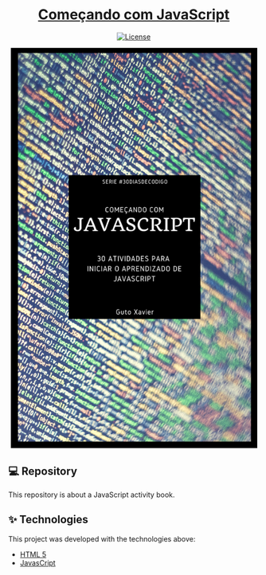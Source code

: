 <h1 align="center"> <a href="https://www.amazon.com.br/Come%C3%A7ando-com-JavaScript-aprendizado-30DiasDeCodigo-ebook/dp/B07NC9QB5G/ref=sr_1_1?__mk_pt_BR=%C3%85M%C3%85%C5%BD%C3%95%C3%91&keywords=ebook+come%C3%A7ando+com+javascript&qid=1638231291&sr=8-1" target="_blank">Começando com JavaScript</a> </h1>

<p align="center">
  <a href="https://github.com/PedroCastilhos/ebook-Comecando-com-JavaScript/blob/main/LICENSE" target="_blank">
  <img alt="License" src="https://img.shields.io/static/v1?label=license&message=MIT&color=069446&labelColor=000000">
  </a>
</p>


<p align="center">
  <img src="https://github.com/PedroCastilhos/ebook-Comecando-com-JavaScript/blob/main/book%20cover.png?raw=true" alt="First printscreen">
  </p>

## 💻 Repository

This repository is about a JavaScript activity book.

## ✨ Technologies

This project was developed with the technologies above:

- [HTML 5](https://developer.mozilla.org/en-US/docs/Web/HTML)
- [JavasCript](https://developer.mozilla.org/en-US/docs/Web/JavaScript)

